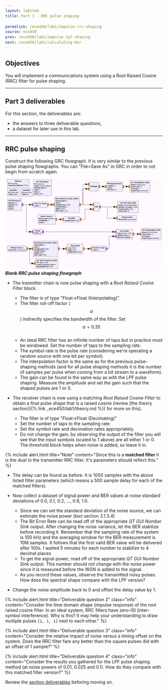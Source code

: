 ```yaml
---
layout: labitem
title: Part 3 - RRC pulse shaping

permalink: /ece450/lab1/impulse-rrc-shaping
course: ece450
prev: /ece450/lab1/impulse-lpf-shaping
next: /ece450/lab1/calculating-ber
---
```


## Objectives

You will implement a communications system using a Root Raised Cosine (RRC) filter for pulse shaping.

---

## Part 3 deliverables

For this section, the deliverables are:

- the answers to three deliverable questions,
- a dataset for later use in this lab.

---

## RRC pulse shaping

Construct the following GRC flowgraph. It is very similar to the previous pulse shaping flowgraphs. You can "File>Save As" in GRC in order to not begin from scratch again.

  ![impulses-rrc-blank-flowgraph.png](figures/impulses-rrc-blank-flowgraph.png)
  __*Blank RRC pulse shaping flowgraph*__

- The tranmitter chain is now pulse shaping with a *Root Raised Cosine Filter* block.
  - The filter is of type "Float->Float (Interpolating)".
  - The filter roll-off factor ($$\alpha$$) indirectly specifies the bandwidth of the filter. Set $$\alpha=0.35$$.
  - An ideal RRC filter has an infinite number of taps but in practice must be windowed. Set the number of taps to the sampling rate.
  - The symbol rate is the pulse rate (considering we're operating a random source with one bit per symbol).
  - The interpolation factor is the same as for the previous pulse-shaping methods (and for all pulse shaping methods it is the number of samples per pulse when coming from a bit stream to a waveform).
  - The gain can be found in the same way as with the LPF pulse shaping. Measure the amplitude and set the gain such that the shaped pulses are 1 or 0.

- The receiver chain is now using a matching *Root Raised Cosine Filter* to obtain a final pulse shape that is a raised cosine (review [the theory section]({% link _ece450/lab1/theory.md %}) for more on this).
  - The filter is of type "Float->Float (Decimating)"
  - Set the number of taps to the sampling rate.
  - Set the symbol rate and decimation rates appropriately.
  - Do not change the gain, by observing the output of the filter you will see that the input symbols (scaled to 1 above) are all either 1 or 0. The threshold block helps when noise is added, so leave it in.

{% include alert.html title="Note" content="Since this is a **matched filter** it is the dual to the transmitter RRC filter. It's parameters should reflect this." %}

- The delay can be found as before. It is 1000 samples with the above listed filter parameters (which means a 500 sample delay for each of the matched filters).

- Now collect a dataset of signal power and BER values at noise standard deviations of 0.0, 0.1, 0.2, ..., 0.9, 1.0.
  - Since we can set the standard deviation of the noise source, we can estimate the noise power (text section 3.1.3.4)
  - The Bit Error Rate can be read off of the appropriate *QT GUI Number Sink* output. After changing the noise variance, let the BER stabilize before recording it. Remember that the sampling rate of the system is 100 kHz and the averaging window for the BER measurement is 10M samples. It follows that the first valid BER value will be delivered after 100s. I waited 5 minutes for each number to stabilize to 4 decimal places
  - To get the signal power, read off of the appropriate *QT GUI Number Sink* output. This number should not change with the noise power since it is measured before the WGN is added to the signal.
  - As you record these values, observe the transmitted noisy pulses. How does the spectral shape compare with the LPF version?

- Change the noise amplitude back to 0 and offset the delay value by 1.

{% include alert.html title="Deliverable question 2" class="info" content="Consider the time domain shape (impulse response) of the root raised cosine filter. In an ideal system, RRC filters have zero-ISI (inter-symbol interference). Why is this? It may help your understanding to draw multiple pulses `[1, 1, 1]` next to each other." %}

{% include alert.html title="Deliverable question 3" class="info" content="Consider the relative impact of noise versus a timing offset on the system. Does the RRC filter fare any better than the square pulses did with an offset of 1 sample?" %}

{% include alert.html title="Deliverable question 4" class="info" content="Consider the results you gathered for the LPF pulse shaping method (at noise powers of 0.01, 0.025 and 0.1). How do they compare with this matched filter version?" %}

Review the [section deliverables](#part-3-deliverables) beforing moving on.
